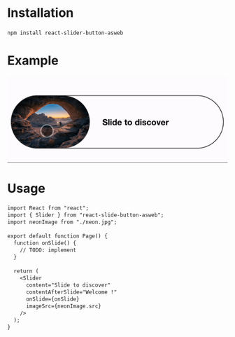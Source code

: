 # Installation

`npm install react-slider-button-asweb`

# Example

![image](https://github.com/Xhya/react-slider-button-asweb/blob/main/slider.gif?raw=true)

# Usage

```
import React from "react";
import { Slider } from "react-slide-button-asweb";
import neonImage from "./neon.jpg";

export default function Page() {
  function onSlide() {
    // TODO: implement
  }

  return (
    <Slider
      content="Slide to discover"
      contentAfterSlide="Welcome !"
      onSlide={onSlide}
      imageSrc={neonImage.src}
    />
  );
}
```
